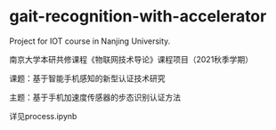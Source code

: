 # gait-recognition-with-accelerator
Project for IOT course in Nanjing University. 

南京大学本研共修课程《物联网技术导论》课程项目（2021秋季学期）

课题：基于智能手机感知的新型认证技术研究

主题：基于手机加速度传感器的步态识别认证方法

详见process.ipynb